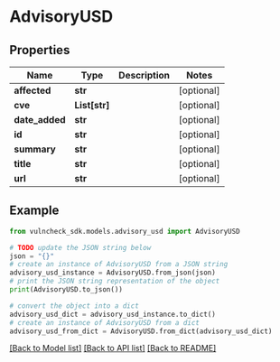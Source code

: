 # AdvisoryUSD


## Properties

Name | Type | Description | Notes
------------ | ------------- | ------------- | -------------
**affected** | **str** |  | [optional] 
**cve** | **List[str]** |  | [optional] 
**date_added** | **str** |  | [optional] 
**id** | **str** |  | [optional] 
**summary** | **str** |  | [optional] 
**title** | **str** |  | [optional] 
**url** | **str** |  | [optional] 

## Example

```python
from vulncheck_sdk.models.advisory_usd import AdvisoryUSD

# TODO update the JSON string below
json = "{}"
# create an instance of AdvisoryUSD from a JSON string
advisory_usd_instance = AdvisoryUSD.from_json(json)
# print the JSON string representation of the object
print(AdvisoryUSD.to_json())

# convert the object into a dict
advisory_usd_dict = advisory_usd_instance.to_dict()
# create an instance of AdvisoryUSD from a dict
advisory_usd_from_dict = AdvisoryUSD.from_dict(advisory_usd_dict)
```
[[Back to Model list]](../README.md#documentation-for-models) [[Back to API list]](../README.md#documentation-for-api-endpoints) [[Back to README]](../README.md)


